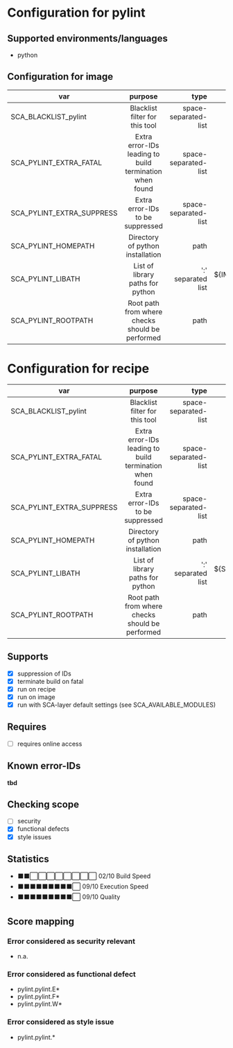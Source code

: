 # Configuration for pylint

## Supported environments/languages

* python

## Configuration for image

| var | purpose | type | default |
| ------------- |:-------------:| -----:| -----:
| SCA_BLACKLIST_pylint | Blacklist filter for this tool | space-separated-list | "linux-*"
| SCA_PYLINT_EXTRA_FATAL | Extra error-IDs leading to build termination when found | space-separated-list | ""
| SCA_PYLINT_EXTRA_SUPPRESS | Extra error-IDs to be suppressed | space-separated-list | ""
| SCA_PYLINT_HOMEPATH | Directory of python installation | path | \${IMAGE_ROOTFS}/python\${PYTHON_BASEVERSION}
| SCA_PYLINT_LIBATH | List of library paths for python | ':' separated list | \${IMAGE_ROOTFS}/python\${PYTHON_BASEVERSION}/:\${IMAGE_ROOTFS}/python.\${PYTHON_BASEVERSION}/site-packages/
| SCA_PYLINT_ROOTPATH | Root path from where checks should be performed | path | \${IMAGE_ROOTFS}

# Configuration for recipe

| var | purpose | type | default |
| ------------- |:-------------:| -----:| -----:
| SCA_BLACKLIST_pylint | Blacklist filter for this tool | space-separated-list | "linux-*"
| SCA_PYLINT_EXTRA_FATAL | Extra error-IDs leading to build termination when found | space-separated-list | ""
| SCA_PYLINT_EXTRA_SUPPRESS | Extra error-IDs to be suppressed | space-separated-list | ""
| SCA_PYLINT_HOMEPATH | Directory of python installation | path | \${STAGING_LIBDIR}/python\${PYTHON_BASEVERSION}
| SCA_PYLINT_LIBATH | List of library paths for python | ':' separated list | \${STAGING_LIBDIR}/python\${PYTHON_BASEVERSION}/:\${STAGING_LIBDIR}/python\${PYTHON_BASEVERSION}/site-packages/
| SCA_PYLINT_ROOTPATH | Root path from where checks should be performed | path | \${B}

## Supports

* [x] suppression of IDs
* [x] terminate build on fatal
* [x] run on recipe
* [x] run on image
* [x] run with SCA-layer default settings (see SCA_AVAILABLE_MODULES)

## Requires

* [ ] requires online access

## Known error-IDs

__tbd__

## Checking scope

* [ ] security
* [x] functional defects
* [x] style issues

## Statistics

* ⬛⬛⬜⬜⬜⬜⬜⬜⬜⬜ 02/10 Build Speed
* ⬛⬛⬛⬛⬛⬛⬛⬛⬛⬜ 09/10 Execution Speed
* ⬛⬛⬛⬛⬛⬛⬛⬛⬛⬜ 09/10 Quality

## Score mapping

### Error considered as security relevant

* n.a.

### Error considered as functional defect

* pylint.pylint.E*
* pylint.pylint.F*
* pylint.pylint.W*

### Error considered as style issue

* pylint.pylint.*
